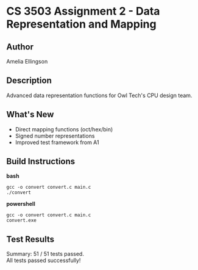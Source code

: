 # CS 3503 Assignment 2 - Data Representation and Mapping

## Author
Amelia Ellingson

## Description


Advanced data representation functions for Owl Tech's CPU design team. 

## What's New

- Direct mapping functions (oct/hex/bin)
- Signed number representations
- Improved test framework from A1


## Build Instructions
**bash**
```
gcc -o convert convert.c main.c 
./convert
```
**powershell**
```
gcc -o convert convert.c main.c
convert.exe
```

## Test Results

Summary: 51 / 51 tests passed.   
All tests passed successfully! 

